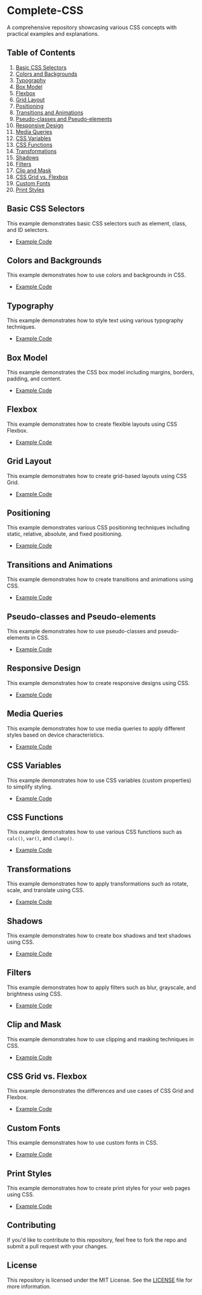 # Complete-CSS
A comprehensive repository showcasing various CSS concepts with practical examples and explanations.

## Table of Contents

1. [Basic CSS Selectors](#basic-css-selectors)
2. [Colors and Backgrounds](#colors-and-backgrounds)
3. [Typography](#typography)
4. [Box Model](#box-model)
5. [Flexbox](#flexbox)
6. [Grid Layout](#grid-layout)
7. [Positioning](#positioning)
8. [Transitions and Animations](#transitions-and-animations)
9. [Pseudo-classes and Pseudo-elements](#pseudo-classes-and-pseudo-elements)
10. [Responsive Design](#responsive-design)
11. [Media Queries](#media-queries)
12. [CSS Variables](#css-variables)
13. [CSS Functions](#css-functions)
14. [Transformations](#transformations)
15. [Shadows](#shadows)
16. [Filters](#filters)
17. [Clip and Mask](#clip-and-mask)
18. [CSS Grid vs. Flexbox](#css-grid-vs-flexbox)
19. [Custom Fonts](#custom-fonts)
20. [Print Styles](#print-styles)

## Basic CSS Selectors

This example demonstrates basic CSS selectors such as element, class, and ID selectors.

- [Example Code](basic-selectors.html)

## Colors and Backgrounds

This example demonstrates how to use colors and backgrounds in CSS.

- [Example Code](colors-backgrounds.html)

## Typography

This example demonstrates how to style text using various typography techniques.

- [Example Code](typography.html)

## Box Model

This example demonstrates the CSS box model including margins, borders, padding, and content.

- [Example Code](box-model.html)

## Flexbox

This example demonstrates how to create flexible layouts using CSS Flexbox.

- [Example Code](flexbox.html)

## Grid Layout

This example demonstrates how to create grid-based layouts using CSS Grid.

- [Example Code](grid-layout.html)

## Positioning

This example demonstrates various CSS positioning techniques including static, relative, absolute, and fixed positioning.

- [Example Code](positioning.html)

## Transitions and Animations

This example demonstrates how to create transitions and animations using CSS.

- [Example Code](transitions-animations.html)

## Pseudo-classes and Pseudo-elements

This example demonstrates how to use pseudo-classes and pseudo-elements in CSS.

- [Example Code](pseudo-classes-elements.html)

## Responsive Design

This example demonstrates how to create responsive designs using CSS.

- [Example Code](responsive-design.html)

## Media Queries

This example demonstrates how to use media queries to apply different styles based on device characteristics.

- [Example Code](media-queries.html)

## CSS Variables

This example demonstrates how to use CSS variables (custom properties) to simplify styling.

- [Example Code](css-variables.html)

## CSS Functions

This example demonstrates how to use various CSS functions such as `calc()`, `var()`, and `clamp()`.

- [Example Code](css-functions.html)

## Transformations

This example demonstrates how to apply transformations such as rotate, scale, and translate using CSS.

- [Example Code](transformations.html)

## Shadows

This example demonstrates how to create box shadows and text shadows using CSS.

- [Example Code](shadows.html)

## Filters

This example demonstrates how to apply filters such as blur, grayscale, and brightness using CSS.

- [Example Code](filters.html)

## Clip and Mask

This example demonstrates how to use clipping and masking techniques in CSS.

- [Example Code](clip-mask.html)

## CSS Grid vs. Flexbox

This example demonstrates the differences and use cases of CSS Grid and Flexbox.

- [Example Code](css-grid-vs-flexbox.html)

## Custom Fonts

This example demonstrates how to use custom fonts in CSS.

- [Example Code](custom-fonts.html)

## Print Styles

This example demonstrates how to create print styles for your web pages using CSS.

- [Example Code](print-styles.html)

## Contributing

If you'd like to contribute to this repository, feel free to fork the repo and submit a pull request with your changes.

## License

This repository is licensed under the MIT License. See the [LICENSE](LICENSE) file for more information.
